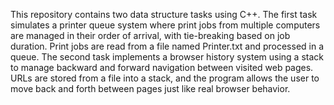 This repository contains two data structure tasks using C++.
The first task simulates a printer queue system where print jobs from multiple computers are managed in their order of arrival,
with tie-breaking based on job duration. Print jobs are read from a file named Printer.txt and processed in a queue. 
The second task implements a browser history system using a stack to manage backward and forward navigation between visited web pages. 
URLs are stored from a file into a stack, and the program allows the user to move back and forth between pages just like real browser behavior.
